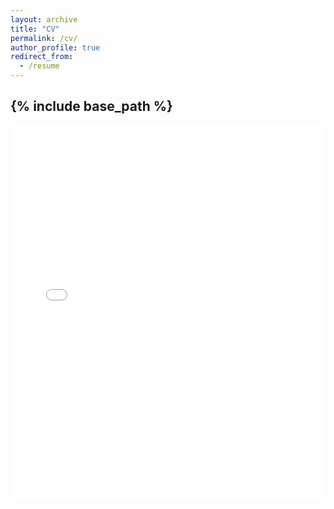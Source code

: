 ```yaml
---
layout: archive
title: "CV"
permalink: /cv/
author_profile: true
redirect_from:
  - /resume
---
```


{% include base_path %}
---

<embed src="../files/cv1.pdf" width="100%" height="600px" type="application/pdf">

